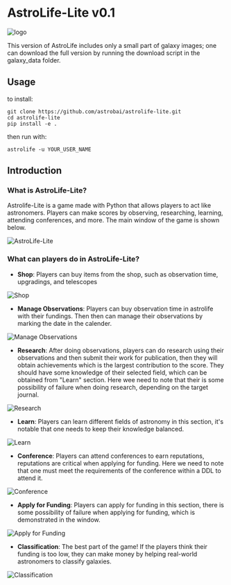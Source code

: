 # AstroLife-Lite v0.1

![logo](assets/images/logo.png)

This version of AstroLife includes only a small part of galaxy images; one can download the full version by running the download script in the galaxy_data folder.
 

## Usage

to install:
```
git clone https://github.com/astrobai/astrolife-lite.git
cd astrolife-lite
pip install -e .
```

then run with:
```
astrolife -u YOUR_USER_NAME
```

## Introduction

### What is AstroLife-Lite?

Astrolife-Lite is a game made with Python that allows players to act like astronomers. Players can make scores by observing, researching, learning, attending conferences, and more. The main window of the game is shown below.

![AstroLife-Lite](screenshots/main_window.png)

### What can players do in AstroLife-Lite?

- **Shop**: Players can buy items from the shop, such as observation time, upgradings, and telescopes

![Shop](screenshots/shop_window.png)

- **Manage Observations**: Players can buy observation time in astrolife with their fundings. Then then can manage their observations by marking the date in the calender.

![Manage Observations](screenshots/manage_observations.png)

- **Research**: After doing observations, players can do research using their observations and then submit their work for publication, then they will obtain achievements which is the largest contribution to the score. They should have some knowledge of their selected field, which can be obtained from "Learn" section. Here wee need to note that their is some possibility of failure when doing research, depending on the target journal.

![Research](screenshots/research_window.png)

- **Learn**: Players can learn different fields of astronomy in this section, it's notable that one needs to keep their knowledge balanced.

![Learn](screenshots/learn_window.png)

- **Conference**: Players can attend conferences to earn reputations, reputations are critical when applying for funding. Here we need to note that one must meet the requirements of the conference within a DDL to attend it.

![Conference](screenshots/conference_window.png)

- **Apply for Funding**: Players can apply for funding in this section, there is some possibility of failure when applying for funding, which is demonstrated in the window.

![Apply for Funding](screenshots/funding_window.png)

- **Classification**: The best part of the game! If the players think their funding is too low, they can make money by helping real-world astronomers to classify galaxies.

![Classification](screenshots/classification_window.png)